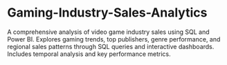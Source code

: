 # Gaming-Industry-Sales-Analytics
A comprehensive analysis of video game industry sales using SQL and Power BI. Explores gaming trends, top publishers, genre performance, and regional sales patterns through SQL queries and interactive dashboards. Includes temporal analysis and key performance metrics.
